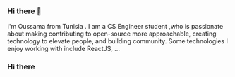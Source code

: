 ### Hi there 👋

I'm Oussama from Tunisia . I am a CS Engineer student  ,who is passionate about making contributing to open-source more approachable, creating technology to elevate people, and building community. Some technologies I enjoy working with include ReactJS, ...

### Hi there

